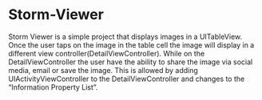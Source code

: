 # Storm-Viewer
Storm Viewer is a simple project that displays images in a UITableView. Once the user taps on the image in the table cell the image will display in a different view controller(DetailViewController).  While on the DetailViewController the user have the ability to share the image via social media, email or save the image.  This is allowed by adding UIActivityViewController to the DetailViewController and changes to the “Information Property List”.

